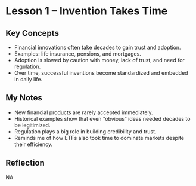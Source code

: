 # Lesson 1 – Invention Takes Time

## Key Concepts
- Financial innovations often take decades to gain trust and adoption.  
- Examples: life insurance, pensions, and mortgages.  
- Adoption is slowed by caution with money, lack of trust, and need for regulation.  
- Over time, successful inventions become standardized and embedded in daily life.  

## My Notes
- New financial products are rarely accepted immediately.  
- Historical examples show that even “obvious” ideas needed decades to be legitimized.  
- Regulation plays a big role in building credibility and trust.  
- Reminds me of how ETFs also took time to dominate markets despite their efficiency.  

## Reflection
NA

